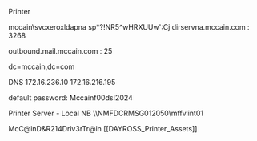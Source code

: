 Printer 

mccain\svcxeroxldapna
sp*?!NR5^wHRXUUw':Cj
dirservna.mccain.com : 3268

outbound.mail.mccain.com : 25

dc=mccain,dc=com

DNS
172.16.236.10
172.16.216.195

default password: Mccainf00ds!2024


Printer Server - Local NB
\\\NMFDCRMSG012050\mffvlint01


McC@inD&R214Driv3rTr@in
[[DAYROSS_Printer_Assets]]
